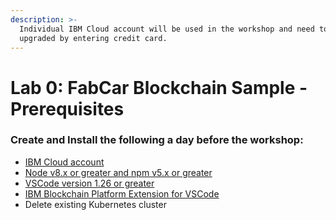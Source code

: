 ```yaml
---
description: >-
  Individual IBM Cloud account will be used in the workshop and need to be
  upgraded by entering credit card.
---
```


# Lab 0: FabCar Blockchain Sample - Prerequisites

### Create and Install the following a day before the workshop:

* [IBM Cloud account](https://ibm.biz/createibmcloud)
* [Node v8.x or greater and npm v5.x or greater](https://nodejs.org/en/download/)
* [VSCode version 1.26 or greater](https://code.visualstudio.com/)
* [IBM Blockchain Platform Extension for VSCode](https://marketplace.visualstudio.com/items?itemName=IBMBlockchain.ibm-blockchain-platform)
* Delete existing Kubernetes cluster

>



